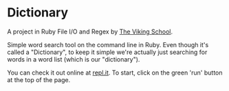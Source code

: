 # Dictionary
A project in Ruby File I/O and Regex by [The Viking School](https://www.vikingcodeschool.com/professional-development-with-ruby/dictionary-reader).

Simple word search tool on the command line in Ruby. Even though it's called a "Dictionary", to keep it simple we're actually just searching for words in a word list (which is our "dictionary").

You can check it out online at [repl.it](https://repl.it/@Agathasta/dictionary#README.md).
To start, click on the green 'run' button at the top of the page.
